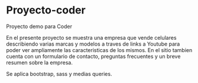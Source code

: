 # Proyecto-coder
Proyecto demo para Coder

En el presente proyecto se muestra una empresa que vende celulares describiendo varias marcas y modelos a traves de links a Youtube para poder ver ampliamente las caracteristicas de los mismos. En el sitio tambien cuenta con un formulario de contacto, preguntas frecuentes y un breve resumen sobre la empresa.

Se aplica bootstrap, sass y medias queries.
